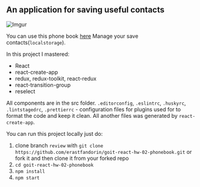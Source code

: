 ## An application for saving useful contacts

![Imgur](https://i.imgur.com/ZLrm0Bc.gif)

You can use this phone book
[here](https://erastfandorin.github.io/goit-react-hw-02-phonebook/) Manage your
save contacts(`localstorage`).

In this project I mastered:

- React
- react-create-app
- redux, redux-toolkit, react-redux
- react-transition-group
- reselect

All components are in the src folder. `.editorconfig`, `.eslintrc`, `.huskyrc`,
`.lintstagedrc`, `.prettierrc` - configuration files for plugins used for to
format the code and keep it clean. All another files was generated by
`react-create-app`.

You can run this project locally just do:

1. clone branch `review` with
   `git clone https://github.com/erastfandorin/goit-react-hw-02-phonebook.git`
   or fork it and then clone it from your forked repo
1. `cd goit-react-hw-02-phonebook`
1. `npm install`
1. `npm start`
